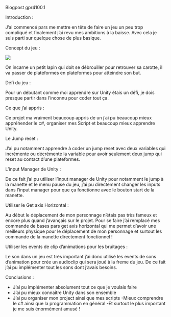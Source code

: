 Blogpost gpr4100.1


Introduction :

J’ai commencé pars me mettre en tête de faire un jeu un peu trop compliqué et finalement j’ai revu mes ambitions à la baisse. Avec cela je suis parti sur quelque chose de plus basique.


Concept du jeu : 

![](https://FlorianRossignol.github.io/Images/wintuto.png)

On incarne un petit lapin qui doit se débrouiller pour retrouver sa carotte, il va passer de plateformes en plateformes pour atteindre son but.


Défi du jeu :

Pour un débutant comme moi apprendre sur Unity étais un défi, je dois presque partir dans l’inconnu pour coder tout ça.


Ce que j’ai appris : 

Ce projet ma vraiment beaucoup appris de un j’ai pu beaucoup mieux appréhender le c#, organiser mes Script et beaucoup mieux apprendre Unity.


Le Jump reset : 

J’ai pu notamment  apprendre à coder un jump reset avec deux variables qui incrémente ou décrémente la variable pour avoir seulement deux jump qui reset au contact d’une plateformes.


L’input Manager de Unity :

De ce fait j’ai pu utiliser l’input manager de Unity pour notamment le jump à la manette et le menu pause du jeu, j’ai pu directement changer les inputs dans l’input manager pour que ça fonctionne avec le bouton start de la manette.



Utiliser le Get axis Horizontal :

Au début le déplacement de mon personnage n’étais pas très fameux et encore plus quand j’avançais sur le projet. Pour se faire j’ai remplacé mes commande de bases pars get axis horizontal qui me permet d’avoir une meilleurs physique pour le déplacement de mon personnage et surtout les commande de la manette directement fonctionnel !






Utiliser les events de clip d’animations pour les bruitages : 

Le son dans un jeu est très important j’ai donc utilisé les events de sons d’animation pour crée un audioclip qui sera joué à la freme du jeu. De ce fait j’ai pu implémenter tout les sons dont j’avais besoins.



Conclusions :


- J’ai pu implémenter absolument tout ce que je voulais faire
- J’ai pu mieux connaître Unity dans son ensemble
- J’ai pu organiser mon project ainsi que mes scripts
-Mieux comprendre le c# ainsi que la programmation en général 
-Et surtout le plus important je me suis énormément amusé !

